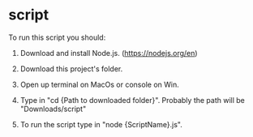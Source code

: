 # script

To run this script you should:

1. Download and install Node.js. (https://nodejs.org/en)

2. Download this project's folder.

3. Open up terminal on MacOs or console on Win.

4. Type in "cd {Path to downloaded folder}". Probably the path will be "Downloads/script"

5. To run the script type in "node {ScriptName}.js".
